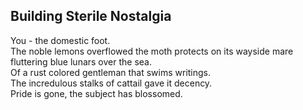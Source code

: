 Building Sterile Nostalgia
--------------------------
You - the domestic foot.  
The noble lemons overflowed the moth protects on its wayside mare  
fluttering blue lunars over the sea.  
Of a rust colored gentleman that swims writings.  
The incredulous stalks of cattail gave it decency.  
Pride is gone, the subject has blossomed.  
